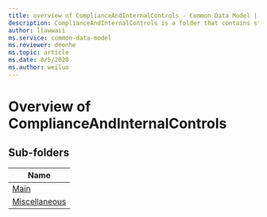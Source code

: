 ```yaml
---
title: overview of ComplianceAndInternalControls - Common Data Model | Microsoft Docs
description: ComplianceAndInternalControls is a folder that contains standard entities related to the Common Data Model.
author: llawwaii
ms.service: common-data-model
ms.reviewer: deonhe
ms.topic: article
ms.date: 8/5/2020
ms.author: weiluo
---
```


# Overview of ComplianceAndInternalControls


## Sub-folders

|Name|
|---|
|[Main](Main/overview.md)|
|[Miscellaneous](Miscellaneous/overview.md)|



